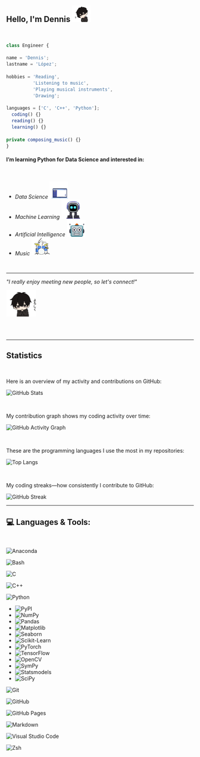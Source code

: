 <h2> Hello, I'm Dennis <img src="gifs/anime.gif" width="50"> </h2>
<br />
<p>

```js
class Engineer {

name = 'Dennis';
lastname = 'López';

hobbies = 'Reading', 
          'Listening to music', 
          'Playing musical instruments', 
          'Drawing';

languages = ['C', 'C++', 'Python'];
  coding() {}
  reading() {}
  learning() {}

private composing_music() {}
}
```

</p>

<h4>
I’m learning Python for Data Science and interested in:
</h4>
<p><em>
<br />
<div>
  <ul>
    <li>Data Science <img src="gifs/digital.gif" width="50"></li>
    <li>Machine Learning <img src="gifs/machine.gif" width="50"></li>
    <li>Artificial Intelligence <img src="gifs/robot.gif" width="50"></li>
    <li>Music <img src="gifs/drums.gif" width="50"></li>
  </ul>
</div>
</em>
</p>
<br />

---------------------------

<div>
  <em>"I really enjoy meeting new people, so let's connect!" 
    <p> <img align='center' <img src="gifs/excuse.gif" width="80"> </em> </p>
</div>
<br />
<br />

---------------------------

<h2>Statistics </h2>
<br />
<p>Here is an overview of my activity and contributions on GitHub:</p>

![GitHub Stats](https://github-readme-stats.vercel.app/api?username=DensLopez&show_icons=true&theme=dark)

<br />

<p>My contribution graph shows my coding activity over time:</p>

![GitHub Activity Graph](https://github-readme-activity-graph.vercel.app/graph?username=DensLopez&theme=react-dark)

<br />

<p>These are the programming languages I use the most in my repositories:</p>

![Top Langs](https://github-readme-stats.vercel.app/api/top-langs/?username=DensLopez&layout=compact&theme=dark)

<br />

<p>My coding streaks—how consistently I contribute to GitHub:</p>

![GitHub Streak](https://streak-stats.demolab.com/?user=DensLopez&theme=dark)

--------

## 💻 Languages & Tools:

<br />

![Anaconda](https://img.shields.io/badge/Anaconda-44A833?logo=anaconda&logoColor=fff)

![Bash](https://img.shields.io/badge/Bash-4EAA25?logo=gnubash&logoColor=fff)

![C](https://img.shields.io/badge/C-00599C?logo=c&logoColor=white)

![C++](https://img.shields.io/badge/C++-%2300599C.svg?logo=c%2B%2B&logoColor=white)

![Python](https://img.shields.io/badge/Python-3776AB?logo=python&logoColor=fff)

- ![PyPI](https://img.shields.io/badge/PyPI-3775A9?logo=pypi&logoColor=fff)
- ![NumPy](https://img.shields.io/badge/NumPy-4DABCF?logo=numpy&logoColor=fff)
- ![Pandas](https://img.shields.io/badge/Pandas-150458?logo=pandas&logoColor=fff)
- ![Matplotlib](https://custom-icon-badges.demolab.com/badge/Matplotlib-71D291?logo=matplotlib&logoColor=fff)
- ![Seaborn](https://custom-icon-badges.demolab.com/badge/Seaborn-1f77b4?logo=seaborn&logoColor=fff)
- ![Scikit-Learn](https://custom-icon-badges.demolab.com/badge/Scikit--Learn-F7931E?logo=scikit-learn&logoColor=white)
- ![PyTorch](https://custom-icon-badges.demolab.com/badge/PyTorch-EE4C2C?logo=pytorch&logoColor=white)
- ![TensorFlow](https://custom-icon-badges.demolab.com/badge/TensorFlow-FF6F00?logo=tensorflow&logoColor=white)
- ![OpenCV](https://custom-icon-badges.demolab.com/badge/OpenCV-5C3EE8?logo=opencv&logoColor=white)
- ![SymPy](https://custom-icon-badges.demolab.com/badge/SymPy-3B5526?logo=sympy&logoColor=white)
- ![Statsmodels](https://custom-icon-badges.demolab.com/badge/Statsmodels-4B0082?logo=statsmodels&logoColor=white)
- ![SciPy](https://custom-icon-badges.demolab.com/badge/SciPy-8CAAE6?logo=scipy&logoColor=white)

![Git](https://img.shields.io/badge/Git-F05032?logo=git&logoColor=fff)

![GitHub](https://img.shields.io/badge/GitHub-%23121011.svg?logo=github&logoColor=white)

![GitHub Pages](https://img.shields.io/badge/GitHub%20Pages-121013?logo=github&logoColor=white)

![Markdown](https://img.shields.io/badge/Markdown-%23000000.svg?logo=markdown&logoColor=white)

![Visual Studio Code](https://custom-icon-badges.demolab.com/badge/Visual%20Studio%20Code-0078d7.svg?logo=vsc&logoColor=white)

![Zsh](https://img.shields.io/badge/Zsh-F15A24?logo=zsh&logoColor=fff)
